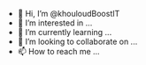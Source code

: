 - 👋 Hi, I’m @khouloudBoostIT
- 👀 I’m interested in ...
- 🌱 I’m currently learning ...
- 💞️ I’m looking to collaborate on ...
- 📫 How to reach me ...

<!---
khouloudBoostIT/khouloudBoostIT is a ✨ special ✨ repository because its `README.md` (this file) appears on your GitHub profile.
You can click the Preview link to take a look at your changes.
--->
